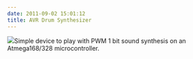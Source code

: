```yaml
---
date: 2011-09-02 15:01:12
title: AVR Drum Synthesizer
---
```


[![](http://www.hackniac.com/blog/wp-content/uploads/2011/09/avr_drumsynth-1024x804.png)](http://www.hackniac.com/blog/wp-content/uploads/2011/09/avr_drumsynth.png)Simple device to play with PWM 1 bit sound synthesis on an Atmega168/328 microcontroller.


